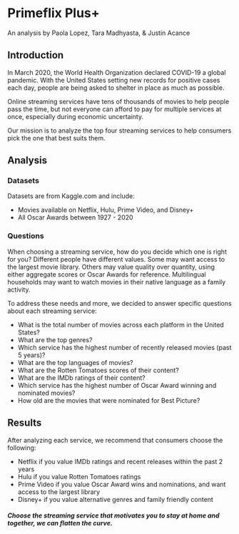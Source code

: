 # Primeflix Plus+
An analysis by Paola Lopez, Tara Madhyasta, & Justin Acance

## Introduction
In March 2020, the World Health Organization declared COVID-19 a global pandemic.
With the United States setting new records for positive cases each day, people are being asked to shelter in place as much as possible.


Online streaming services have tens of thousands of movies to help people pass the time, but not everyone can afford to pay for multiple services at once, especially during economic uncertainty.

Our mission is to analyze the top four streaming services to help consumers pick the one that best suits them.

## Analysis
### Datasets
Datasets are from Kaggle.com and include:
- Movies available on Netflix, Hulu, Prime Video, and Disney+
- All Oscar Awards between 1927 - 2020

### Questions

When choosing a streaming service, how do you decide which one is right for you? Different people have different values. Some may want access to the largest movie library. Others may value quality over quantity, using either aggregate scores or Oscar Awards for reference. Multilingual households may want to watch movies in their native language as a family activity. 

To address these needs and more, we decided to answer specific questions about each streaming service:

- What is the total number of movies across each platform in the United States?
- What are the top genres?
- Which service has the highest number of recently released movies (past 5 years)?
- What are the top languages of movies?
- What are the Rotten Tomatoes scores of their content?
- What are the IMDb ratings of their content?
- Which service has the highest number of Oscar Award winning and nominated movies?
- How old are the movies that were nominated for Best Picture?

## Results

After analyzing each service, we recommend that consumers choose the following:

- Netflix if you value IMDb ratings and recent releases within the past 2 years
- Hulu if you value Rotten Tomatoes ratings
- Prime Video if you value Oscar Award wins and nominations, and want access to the largest library
- Disney+ if you value alternative genres and family friendly content

##### Choose the streaming service that motivates you to stay at home and together, we can flatten the curve.


